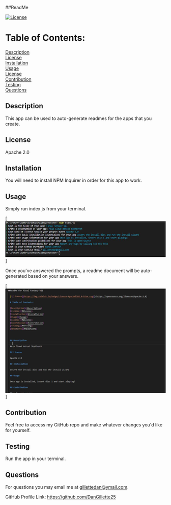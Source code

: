 ##ReadMe 

  [![License](https://img.shields.io/badge/License-Apache%202.0-blue.svg)](https://opensource.org/licenses/Apache-2.0)

  # Table of Contents: 

  [Description](#description)  
  [License](#license)  
  [Installation](#installation)  
  [Usage](#usage)  
  [License](#license)  
  [Contribution](#contribution)  
  [Testing](#testing)  
  [Questions](#questions)  
  


  ## Description
    
  This app can be used to auto-generate readmes for the apps that you create.

  ## License
    
  Apache 2.0

  ## Installation
    
  You will need to install NPM Inquirer in order for this app to work.

  ## Usage
    
  Simply run index.js from your terminal.  
  
  [![Screenshot](https://github.com/DanGillette25/readmegenerator/blob/master/screenshot1.JPG)]
  
  Once you've answered the prompts, a readme document will be auto-generated based on your answers.  
  
  [![Screenshot](https://github.com/DanGillette25/readmegenerator/blob/master/screenshot2.JPG)]

  ## Contribution 
    
  Feel free to access my GitHub repo and make whatever changes you'd like for yourself.
    
  ## Testing
    
  Run the app in your terminal.
    
  ## Questions

  For questions you may email me at gillettedan@ymail.com.

  GitHub Profile Link: https://github.com/DanGillette25
    
  
